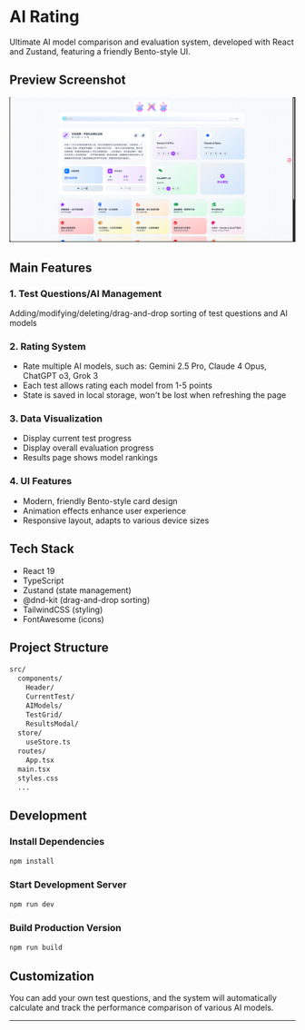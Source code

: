 # AI Rating

Ultimate AI model comparison and evaluation system, developed with React and Zustand, featuring a friendly Bento-style UI.

## Preview Screenshot
![AI Rating](./public/example.png)

## Main Features

### 1. Test Questions/AI Management
 Adding/modifying/deleting/drag-and-drop sorting of test questions and AI models

### 2. Rating System
- Rate multiple AI models, such as: Gemini 2.5 Pro, Claude 4 Opus, ChatGPT o3, Grok 3
- Each test allows rating each model from 1-5 points
- State is saved in local storage, won't be lost when refreshing the page

### 3. Data Visualization
- Display current test progress
- Display overall evaluation progress
- Results page shows model rankings

### 4. UI Features
- Modern, friendly Bento-style card design
- Animation effects enhance user experience
- Responsive layout, adapts to various device sizes

## Tech Stack
- React 19
- TypeScript
- Zustand (state management)
- @dnd-kit (drag-and-drop sorting)
- TailwindCSS (styling)
- FontAwesome (icons)

## Project Structure

```
src/
  components/
    Header/
    CurrentTest/
    AIModels/
    TestGrid/
    ResultsModal/
  store/
    useStore.ts
  routes/
    App.tsx
  main.tsx
  styles.css
  ...
```

## Development

### Install Dependencies
```bash
npm install
```

### Start Development Server
```bash
npm run dev
```

### Build Production Version
```bash
npm run build
```

## Customization
You can add your own test questions, and the system will automatically calculate and track the performance comparison of various AI models.

---

 